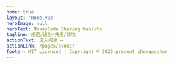 ```yaml
---
home: true
layout: 'Home.vue'
heroImage: null
heroText: MokeyCode Sharing Website
tagline: 规范/通俗/共用/踩坑
actionText: 进入阅读 →
actionLink: /pages/books/
footer: MIT Licensed | Copyright © 2020-present zhengmaster
---
```


<Home/>
